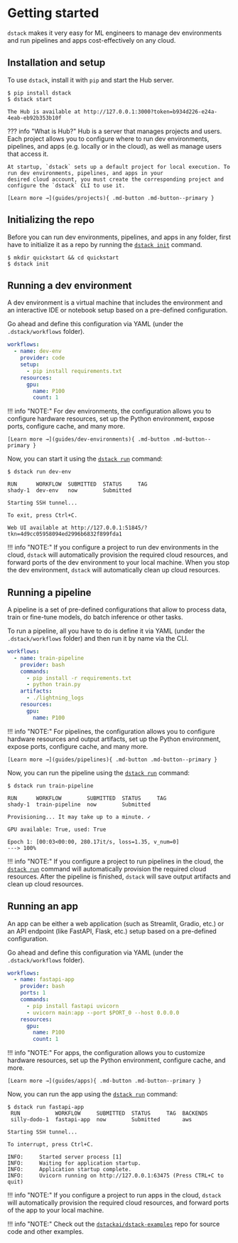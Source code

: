# Getting started

`dstack` makes it very easy for ML engineers to manage dev environments and run pipelines and apps cost-effectively 
on any cloud.

## Installation and setup

To use `dstack`, install it with `pip` and start the Hub server.

<div class="termy">

```shell
$ pip install dstack
$ dstack start

The Hub is available at http://127.0.0.1:3000?token=b934d226-e24a-4eab-eb92b353b10f
```

</div>

??? info "What is Hub?"
    Hub is a server that manages projects and users. Each project allows you to configure where to run dev environments,
    pipelines, and apps (e.g. locally or in the cloud), as well as manage users that access it.

    At startup, `dstack` sets up a default project for local execution. To run dev environments, pipelines, and apps in your
    desired cloud account, you must create the corresponding project and configure the `dstack` CLI to use it.

    [Learn more →](guides/projects){ .md-button .md-button--primary }

## Initializing the repo

Before you can run dev environments, pipelines, and apps in any folder,
first have to initialize it as a repo by running the [`dstack init`](reference/cli/init.md) command.

<div class="termy">

```shell
$ mkdir quickstart && cd quickstart
$ dstack init
```

</div>

## Running a dev environment

A dev environment is a virtual machine that includes the environment and an interactive IDE or notebook setup
based on a pre-defined configuration.

Go ahead and define this configuration via YAML (under the `.dstack/workflows` folder).

<div editor-title=".dstack/workflows/dev-env.yaml"> 

```yaml
workflows:
  - name: dev-env
    provider: code
    setup:
      - pip install requirements.txt
    resources:
      gpu:
        name: P100
        count: 1
```

</div>

[//]: # (TODO [MAJOR]: Currently, it's not convenient to hardcode resources in the YAML and not have a convenient way to switch between projects and resource profiles)

!!! info "NOTE:"
    For dev environments, the configuration allows you to configure hardware resources, 
    set up the Python environment, expose ports, configure cache, and many more. 

    [Learn more →](guides/dev-environments){ .md-button .md-button--primary }

[//]: # (TODO: Currently, it's limited to the built-in VS Code, doesn't forward ports automatically, doesn't provide persistence of the storage, pre-installs packages on every run, and has other limitations)

Now, you can start it using the [`dstack run`](reference/cli/run.md) command:

<div class="termy">

```shell
$ dstack run dev-env

RUN      WORKFLOW  SUBMITTED  STATUS     TAG
shady-1  dev-env   now        Submitted  
 
Starting SSH tunnel...

To exit, press Ctrl+C.

Web UI available at http://127.0.0.1:51845/?tkn=4d9cc05958094ed2996b6832f899fda1
```

</div>

!!! info "NOTE:"
    If you configure a project to run dev environments in the cloud, `dstack` will automatically provision the
    required cloud resources, and forward ports of the dev environment to your local machine. When you stop the 
    dev environment, `dstack` will automatically clean up cloud resources.

## Running a pipeline

A pipeline is a set of pre-defined configurations that allow to process data, train or fine-tune models, do batch inference 
or other tasks.

To run a pipeline, all you have to do is define it via YAML (under the `.dstack/workflows` folder) 
and then run it by name via the CLI.

<div editor-title=".dstack/workflows/train-pipeline.yaml"> 

```yaml
workflows:
  - name: train-pipeline
    provider: bash
    commands:
      - pip install -r requirements.txt
      - python train.py
    artifacts:
      - ./lightning_logs
    resources:
      gpu:
        name: P100
```

</div>

!!! info "NOTE:"
    For pipelines, the configuration allows you to configure hardware resources and output artifacts, set up the
    Python environment, expose ports, configure cache, and many more.

    [Learn more →](guides/pipelines){ .md-button .md-button--primary }

[//]: # (TODO: Currently, it's limited to YAML)

Now, you can run the pipeline using the [`dstack run`](reference/cli/run.md) command:

<div class="termy">

```shell
$ dstack run train-pipeline

RUN      WORKFLOW        SUBMITTED  STATUS     TAG
shady-1  train-pipeline  now        Submitted  
 
Provisioning... It may take up to a minute. ✓

GPU available: True, used: True

Epoch 1: [00:03<00:00, 280.17it/s, loss=1.35, v_num=0]
---> 100%
```

</div>

!!! info "NOTE:"
    If you configure a project to run pipelines in the cloud, the [`dstack run`](reference/cli/run.md) command will automatically provision the 
    required cloud resources.
    After the pipeline is finished, `dstack` will save output artifacts and clean up cloud resources.

## Running an app

An app can be either a web application (such as Streamlit, Gradio, etc.) or an API endpoint (like FastAPI, Flask, etc.)
setup based on a pre-defined configuration.

Go ahead and define this configuration via YAML (under the `.dstack/workflows` folder).

<div editor-title=".dstack/workflows/fastapi-app.yaml"> 

```yaml
workflows:
  - name: fastapi-app
    provider: bash
    ports: 1
    commands:
      - pip install fastapi uvicorn
      - uvicorn main:app --port $PORT_0 --host 0.0.0.0
    resources:
      gpu:
        name: P100
        count: 1
```

</div>

!!! info "NOTE:"
    For apps, the configuration allows you to customize hardware resources, set up the Python environment, 
    configure cache, and more.

    [Learn more →](guides/apps){ .md-button .md-button--primary }

Now, you can run the app using the [`dstack run`](reference/cli/run.md) command:

```shell
$ dstack run fastapi-app
 RUN           WORKFLOW     SUBMITTED  STATUS     TAG  BACKENDS
 silly-dodo-1  fastapi-app  now        Submitted       aws

Starting SSH tunnel...

To interrupt, press Ctrl+C.

INFO:     Started server process [1]
INFO:     Waiting for application startup.
INFO:     Application startup complete.
INFO:     Uvicorn running on http://127.0.0.1:63475 (Press CTRL+C to quit)
```

!!! info "NOTE:"
    If you configure a project to run apps in the cloud, `dstack` will automatically provision the required cloud
    resources, and forward ports of the app to your local machine.

[//]: # (TODO: What's next – Add a link to the Hub guide for the details on how to configure projects)

!!! info "NOTE:"
    Check out the [`dstackai/dstack-examples`](https://github.com/dstackai/dstack-examples/blob/main/README.md) repo for source code and other examples.